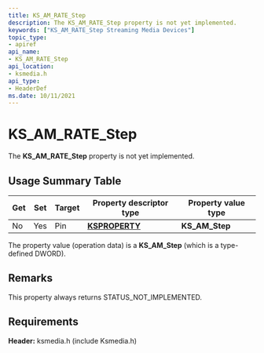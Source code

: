 ```yaml
---
title: KS_AM_RATE_Step
description: The KS_AM_RATE_Step property is not yet implemented.
keywords: ["KS_AM_RATE_Step Streaming Media Devices"]
topic_type:
- apiref
api_name:
- KS_AM_RATE_Step
api_location:
- ksmedia.h
api_type:
- HeaderDef
ms.date: 10/11/2021
---
```


# KS_AM_RATE_Step

The **KS_AM_RATE_Step** property is not yet implemented.

## Usage Summary Table

| Get | Set | Target | Property descriptor type | Property value type |
|-----|-----|--------|--------------------------|---------------------|
| No  | Yes | Pin    | [**KSPROPERTY**](./ksproperty-structure.md)   | **KS_AM_Step**          |

  [**KSPROPERTY**]: /windows-hardware/drivers/stream/ksproperty-structure

The property value (operation data) is a **KS_AM_Step** (which is a type-defined DWORD).

## Remarks

This property always returns STATUS_NOT_IMPLEMENTED.

## Requirements

**Header:** ksmedia.h (include Ksmedia.h)